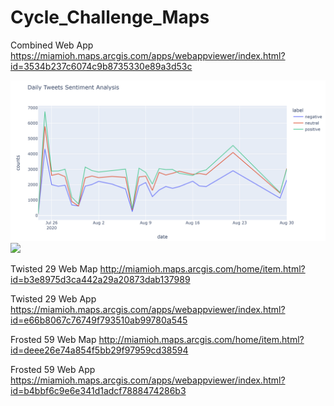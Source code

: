 # Cycle_Challenge_Maps

Combined Web App
https://miamioh.maps.arcgis.com/apps/webappviewer/index.html?id=3534b237c6074c9b8735330e89a3d53c

![t29!](https://github.com/chens28/Covid_Sentiment/blob/main/Capture.PNG)
<img src="Assets/icon.png" width="200">

Twisted 29 Web Map
http://miamioh.maps.arcgis.com/home/item.html?id=b3e8975d3ca442a29a20873dab137989

Twisted 29 Web App
https://miamioh.maps.arcgis.com/apps/webappviewer/index.html?id=e66b8067c76749f793510ab99780a545

Frosted 59 Web Map
http://miamioh.maps.arcgis.com/home/item.html?id=deee26e74a854f5bb29f97959cd38594 

Frosted 59 Web App
https://miamioh.maps.arcgis.com/apps/webappviewer/index.html?id=b4bbf6c9e6e341d1adcf7888474286b3

